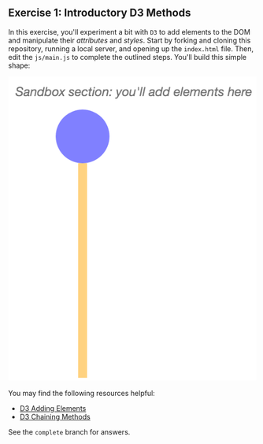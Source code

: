 ## Exercise 1: Introductory D3 Methods

In this exercise, you'll experiment a bit with `D3` to add elements to the DOM and manipulate their _attributes_ and _styles_. Start by forking and cloning this repository, running a local server, and opening up the `index.html` file. Then, edit the `js/main.js` to complete the outlined steps. You'll build this simple shape:

![image of complete site with circle and rectangle](imgs/complete.png)

You may find the following resources helpful:

- [D3 Adding Elements](http://alignedleft.com/tutorials/d3/adding-elements)
- [D3 Chaining Methods](http://alignedleft.com/tutorials/d3/chaining-methods)

See the `complete` branch for answers.
